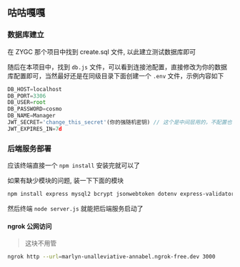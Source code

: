 ## 咕咕嘎嘎

### 数据库建立

在 ZYGC 那个项目中找到 create.sql 文件, 以此建立测试数据库即可

随后在本项目中，找到 `db.js` 文件，可以看到连接池配置，直接修改为你的数据库配置即可，当然最好还是在同级目录下面创建一个 `.env` 文件，示例内容如下

```js
DB_HOST=localhost
DB_PORT=3306
DB_USER=root
DB_PASSWORD=cosmo
DB_NAME=Manager
JWT_SECRET='change_this_secret'(你的强随机密钥) // 这个是中间层用的，不配置也行
JWT_EXPIRES_IN=7d
```

### 后端服务部署

应该终端直接一个 `npm install` 安装完就可以了

如果有缺少模块的问题, 装一下下面的模块

```bash
npm install express mysql2 bcrypt jsonwebtoken dotenv express-validator
```

然后终端 `node server.js` 就能把后端服务启动了

#### ngrok 公网访问

> 这块不用管

```bash
ngrok http --url=marlyn-unalleviative-annabel.ngrok-free.dev 3000
```

